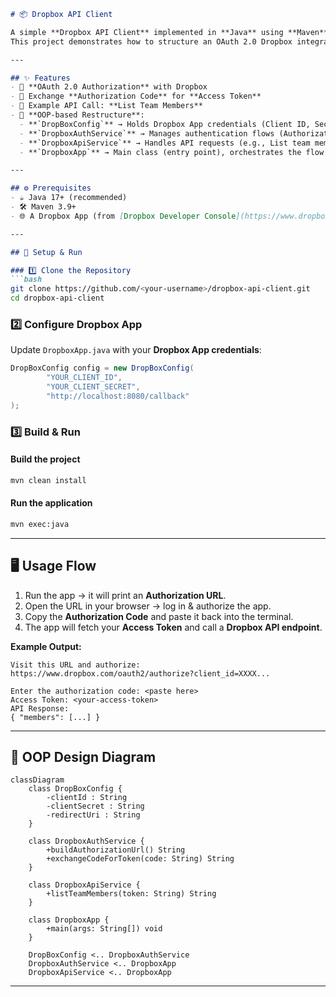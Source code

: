 ```markdown
# 📦 Dropbox API Client

A simple **Dropbox API Client** implemented in **Java** using **Maven**, following clean **Object-Oriented Principles (OOP)**.  
This project demonstrates how to structure an OAuth 2.0 Dropbox integration in a modular and reusable way.

---

## ✨ Features
- 🔑 **OAuth 2.0 Authorization** with Dropbox
- 🔐 Exchange **Authorization Code** for **Access Token**
- 👥 Example API Call: **List Team Members**
- 🧩 **OOP-based Restructure**:
  - **`DropBoxConfig`** → Holds Dropbox App credentials (Client ID, Secret, Redirect URI)
  - **`DropboxAuthService`** → Manages authentication flows (Authorization URL, Token Exchange)
  - **`DropboxApiService`** → Handles API requests (e.g., List team members)
  - **`DropboxApp`** → Main class (entry point), orchestrates the flow

---

## ⚙️ Prerequisites
- ☕ Java 17+ (recommended)
- 🛠️ Maven 3.9+
- 🌐 A Dropbox App (from [Dropbox Developer Console](https://www.dropbox.com/developers))

---

## 🚀 Setup & Run

### 1️⃣ Clone the Repository
```bash
git clone https://github.com/<your-username>/dropbox-api-client.git
cd dropbox-api-client
````

### 2️⃣ Configure Dropbox App

Update `DropboxApp.java` with your **Dropbox App credentials**:

```java
DropBoxConfig config = new DropBoxConfig(
        "YOUR_CLIENT_ID",
        "YOUR_CLIENT_SECRET",
        "http://localhost:8080/callback"
);
```

### 3️⃣ Build & Run

#### Build the project

```bash
mvn clean install
```

#### Run the application

```bash
mvn exec:java
```

---

## 🖥️ Usage Flow

1. Run the app → it will print an **Authorization URL**.
2. Open the URL in your browser → log in & authorize the app.
3. Copy the **Authorization Code** and paste it back into the terminal.
4. The app will fetch your **Access Token** and call a **Dropbox API endpoint**.

**Example Output:**

```
Visit this URL and authorize:
https://www.dropbox.com/oauth2/authorize?client_id=XXXX...

Enter the authorization code: <paste here>
Access Token: <your-access-token>
API Response:
{ "members": [...] }
```

---

## 🧱 OOP Design Diagram

```mermaid
classDiagram
    class DropBoxConfig {
        -clientId : String
        -clientSecret : String
        -redirectUri : String
    }

    class DropboxAuthService {
        +buildAuthorizationUrl() String
        +exchangeCodeForToken(code: String) String
    }

    class DropboxApiService {
        +listTeamMembers(token: String) String
    }

    class DropboxApp {
        +main(args: String[]) void
    }

    DropBoxConfig <.. DropboxAuthService
    DropboxAuthService <.. DropboxApp
    DropboxApiService <.. DropboxApp

```

---
